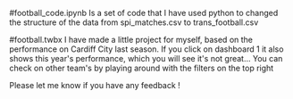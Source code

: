 #football_code.ipynb
Is a set of code that I have used python to changed the structure of the data from spi_matches.csv to trans_football.csv

#football.twbx
I have made a little project for myself, based on the performance on Cardiff City last season.
If you click on dashboard 1 it also shows this year's performance, which you will see it's not great...
You can check on other team's by playing around with the filters on the top right

Please let me know if you have any feedback !
